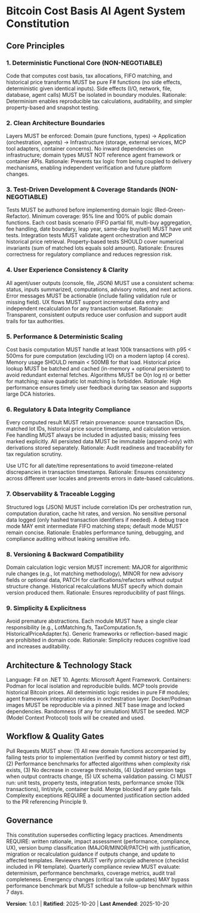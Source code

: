 <!--
Sync Impact Report:
Version change: 0.1.0 → 1.0.0
Modified principles: (template placeholders replaced with concrete set)
Added sections: "Architecture & Technology Stack", "Workflow & Quality Gates"
Removed sections: None (template placeholders consumed)
Templates requiring updates:
	.specify/templates/plan-template.md (✅ aligns; add performance + deterministic gates)
	.specify/templates/spec-template.md (✅ aligns; user scenarios remain independently testable)
	.specify/templates/tasks-template.md (✅ aligns; add mandatory test-first note and performance tasks)
Deferred TODOs: RATIFICATION_DATE (original adoption date unknown → TODO(RATIFICATION_DATE): needs project owner confirmation)
-->

# Bitcoin Cost Basis AI Agent System Constitution

## Core Principles

### 1. Deterministic Functional Core (NON-NEGOTIABLE)
Code that computes cost basis, tax allocations, FIFO matching, and historical price transforms MUST be pure F# functions (no side effects, deterministic given identical inputs). Side effects (I/O, network, file, database, agent calls) MUST be isolated in boundary modules. Rationale: Determinism enables reproducible tax calculations, auditability, and simpler property-based and snapshot testing.

### 2. Clean Architecture Boundaries
Layers MUST be enforced: Domain (pure functions, types) → Application (orchestration, agents) → Infrastructure (storage, external services, MCP tool adapters, container concerns). No inward dependencies on infrastructure; domain types MUST NOT reference agent framework or container APIs. Rationale: Prevents tax logic from being coupled to delivery mechanisms, enabling independent verification and future platform changes.

### 3. Test-Driven Development & Coverage Standards (NON-NEGOTIABLE)
Tests MUST be authored before implementing domain logic (Red-Green-Refactor). Minimum coverage: 95% line and 100% of public domain functions. Each cost basis scenario (FIFO partial fill, multi-buy aggregation, fee handling, date boundary, leap year, same-day buy/sell) MUST have unit tests. Integration tests MUST validate agent orchestration and MCP historical price retrieval. Property-based tests SHOULD cover numerical invariants (sum of matched lots equals sold amount). Rationale: Ensures correctness for regulatory compliance and reduces regression risk.

### 4. User Experience Consistency & Clarity
All agent/user outputs (console, file, JSON) MUST use a consistent schema: status, inputs summarized, computations, advisory notes, and next actions. Error messages MUST be actionable (include failing validation rule or missing field). UX flows MUST support incremental data entry and independent recalculation for any transaction subset. Rationale: Transparent, consistent outputs reduce user confusion and support audit trails for tax authorities.

### 5. Performance & Deterministic Scaling
Cost basis computation MUST handle at least 100k transactions with p95 < 500ms for pure computation (excluding I/O) on a modern laptop (4 cores). Memory usage SHOULD remain < 500MB for that load. Historical price lookup MUST be batched and cached (in-memory + optional persistent) to avoid redundant external fetches. Algorithms MUST be O(n log n) or better for matching; naive quadratic lot matching is forbidden. Rationale: High performance ensures timely user feedback during tax season and supports large DCA histories.

### 6. Regulatory & Data Integrity Compliance
Every computed result MUST retain provenance: source transaction IDs, matched lot IDs, historical price source timestamp, and calculation version. Fee handling MUST always be included in adjusted basis; missing fees marked explicitly. All persisted data MUST be immutable (append-only) with derivations stored separately. Rationale: Audit readiness and traceability for tax regulation scrutiny.

Use UTC for all date/time representations to avoid timezone-related discrepancies in transaction timestamps. Rationale: Ensures consistency across different user locales and prevents errors in date-based calculations.

### 7. Observability & Traceable Logging
Structured logs (JSON) MUST include correlation IDs per orchestration run, computation duration, cache hit rates, and version. No sensitive personal data logged (only hashed transaction identifiers if needed). A debug trace mode MAY emit intermediate FIFO matching steps; default mode MUST remain concise. Rationale: Enables performance tuning, debugging, and compliance auditing without leaking sensitive info.

### 8. Versioning & Backward Compatibility
Domain calculation logic version MUST increment: MAJOR for algorithmic rule changes (e.g., lot matching methodology), MINOR for new advisory fields or optional data, PATCH for clarifications/refactors without output structure change. Historical recalculations MUST specify which domain version produced them. Rationale: Ensures reproducibility of past filings.

### 9. Simplicity & Explicitness
Avoid premature abstractions. Each module MUST have a single clear responsibility (e.g., LotMatching.fs, TaxComputation.fs, HistoricalPriceAdapter.fs). Generic frameworks or reflection-based magic are prohibited in domain code. Rationale: Simplicity reduces cognitive load and increases auditability.

## Architecture & Technology Stack

Language: F# on .NET 10. Agents: Microsoft Agent Framework. Containers: Podman for local isolation and reproducible builds. MCP tools provide historical Bitcoin prices. All deterministic logic resides in pure F# modules; agent framework integration resides in orchestration layer. Docker/Podman images MUST be reproducible via a pinned .NET base image and locked dependencies. Randomness (if any for simulation) MUST be seeded. MCP (Model Context Protocol) tools will be created and used.

## Workflow & Quality Gates

Pull Requests MUST show: (1) All new domain functions accompanied by failing tests prior to implementation (verified by commit history or test diff), (2) Performance benchmarks for affected algorithms when complexity risk exists, (3) No decrease in coverage thresholds, (4) Updated version tags when output contracts change, (5) UX schema validation passing. CI MUST run: unit tests, property tests, integration tests, performance smoke (10k transactions), lint/style, container build. Merge blocked if any gate fails. Complexity exceptions REQUIRE a documented justification section added to the PR referencing Principle 9.

## Governance

This constitution supersedes conflicting legacy practices. Amendments REQUIRE: written rationale, impact assessment (performance, compliance, UX), version bump classification (MAJOR/MINOR/PATCH) with justification, migration or recalculation guidance if outputs change, and update to affected templates. Reviewers MUST verify principle adherence (checklist included in PR template). Quarterly compliance review MUST evaluate: determinism, performance benchmarks, coverage metrics, audit trail completeness. Emergency changes (critical tax rule updates) MAY bypass performance benchmark but MUST schedule a follow-up benchmark within 7 days.

**Version**: 1.0.1 | **Ratified**: 2025-10-20 | **Last Amended**: 2025-10-20

